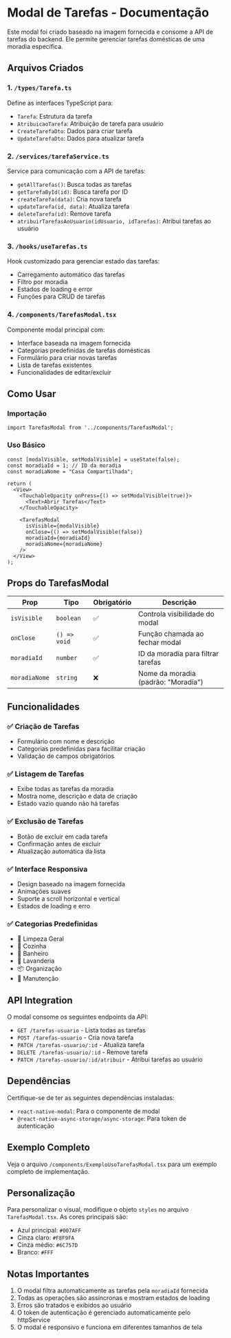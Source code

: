 # Modal de Tarefas - Documentação

Este modal foi criado baseado na imagem fornecida e consome a API de tarefas do backend. Ele permite gerenciar tarefas domésticas de uma moradia específica.

## Arquivos Criados

### 1. `/types/Tarefa.ts`
Define as interfaces TypeScript para:
- `Tarefa`: Estrutura da tarefa
- `AtribuicaoTarefa`: Atribuição de tarefa para usuário
- `CreateTarefaDto`: Dados para criar tarefa
- `UpdateTarefaDto`: Dados para atualizar tarefa

### 2. `/services/tarefaService.ts`
Service para comunicação com a API de tarefas:
- `getAllTarefas()`: Busca todas as tarefas
- `getTarefaById(id)`: Busca tarefa por ID
- `createTarefa(data)`: Cria nova tarefa
- `updateTarefa(id, data)`: Atualiza tarefa
- `deleteTarefa(id)`: Remove tarefa
- `atribuirTarefasAoUsuario(idUsuario, idTarefas)`: Atribui tarefas ao usuário

### 3. `/hooks/useTarefas.ts`
Hook customizado para gerenciar estado das tarefas:
- Carregamento automático das tarefas
- Filtro por moradia
- Estados de loading e error
- Funções para CRUD de tarefas

### 4. `/components/TarefasModal.tsx`
Componente modal principal com:
- Interface baseada na imagem fornecida
- Categorias predefinidas de tarefas domésticas
- Formulário para criar novas tarefas
- Lista de tarefas existentes
- Funcionalidades de editar/excluir

## Como Usar

### Importação
```tsx
import TarefasModal from '../components/TarefasModal';
```

### Uso Básico
```tsx
const [modalVisible, setModalVisible] = useState(false);
const moradiaId = 1; // ID da moradia
const moradiaNome = "Casa Compartilhada";

return (
  <View>
    <TouchableOpacity onPress={() => setModalVisible(true)}>
      <Text>Abrir Tarefas</Text>
    </TouchableOpacity>

    <TarefasModal
      isVisible={modalVisible}
      onClose={() => setModalVisible(false)}
      moradiaId={moradiaId}
      moradiaNome={moradiaNome}
    />
  </View>
);
```

## Props do TarefasModal

| Prop | Tipo | Obrigatório | Descrição |
|------|------|------------|-----------|
| `isVisible` | `boolean` | ✅ | Controla visibilidade do modal |
| `onClose` | `() => void` | ✅ | Função chamada ao fechar modal |
| `moradiaId` | `number` | ✅ | ID da moradia para filtrar tarefas |
| `moradiaNome` | `string` | ❌ | Nome da moradia (padrão: "Moradia") |

## Funcionalidades

### ✅ Criação de Tarefas
- Formulário com nome e descrição
- Categorias predefinidas para facilitar criação
- Validação de campos obrigatórios

### ✅ Listagem de Tarefas
- Exibe todas as tarefas da moradia
- Mostra nome, descrição e data de criação
- Estado vazio quando não há tarefas

### ✅ Exclusão de Tarefas
- Botão de excluir em cada tarefa
- Confirmação antes de excluir
- Atualização automática da lista

### ✅ Interface Responsiva
- Design baseado na imagem fornecida
- Animações suaves
- Suporte a scroll horizontal e vertical
- Estados de loading e erro

### ✅ Categorias Predefinidas
- 🧹 Limpeza Geral
- 🍳 Cozinha
- 🚿 Banheiro
- 👕 Lavanderia
- 📦 Organização
- 🔧 Manutenção

## API Integration

O modal consome os seguintes endpoints da API:

- `GET /tarefas-usuario` - Lista todas as tarefas
- `POST /tarefas-usuario` - Cria nova tarefa
- `PATCH /tarefas-usuario/:id` - Atualiza tarefa
- `DELETE /tarefas-usuario/:id` - Remove tarefa
- `PATCH /tarefas-usuario/:id/atribuir` - Atribui tarefas ao usuário

## Dependências

Certifique-se de ter as seguintes dependências instaladas:
- `react-native-modal`: Para o componente de modal
- `@react-native-async-storage/async-storage`: Para token de autenticação

## Exemplo Completo

Veja o arquivo `/components/ExemploUsoTarefasModal.tsx` para um exemplo completo de implementação.

## Personalização

Para personalizar o visual, modifique o objeto `styles` no arquivo `TarefasModal.tsx`. As cores principais são:
- Azul principal: `#007AFF`
- Cinza claro: `#F8F9FA`
- Cinza médio: `#6C757D`
- Branco: `#FFF`

## Notas Importantes

1. O modal filtra automaticamente as tarefas pela `moradiaId` fornecida
2. Todas as operações são assíncronas e mostram estados de loading
3. Erros são tratados e exibidos ao usuário
4. O token de autenticação é gerenciado automaticamente pelo httpService
5. O modal é responsivo e funciona em diferentes tamanhos de tela
